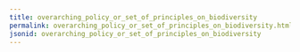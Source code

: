 ```yaml
---
title: overarching_policy_or_set_of_principles_on_biodiversity
permalink: overarching_policy_or_set_of_principles_on_biodiversity.html
jsonid: overarching_policy_or_set_of_principles_on_biodiversity
---
```

